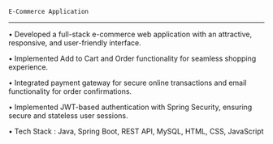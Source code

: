     E-Commerce Application
 -----------------------------
 
 • Developed a full-stack e-commerce web application with an attractive, responsive, and user-friendly interface.
 
 • Implemented Add to Cart and Order functionality for seamless shopping experience.

 • Integrated payment gateway for secure online transactions and email functionality for order confirmations.
 
 • Implemented JWT-based authentication with Spring Security, ensuring secure and stateless user sessions.
 
 • Tech Stack : Java, Spring Boot, REST API, MySQL, HTML, CSS, JavaScript
